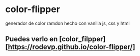 # color-flipper
generador de color ramdon hecho con vanilla js, css y html

## Puedes verlo en [color_filpper][https://rodevp.github.io/color-flipper/]
